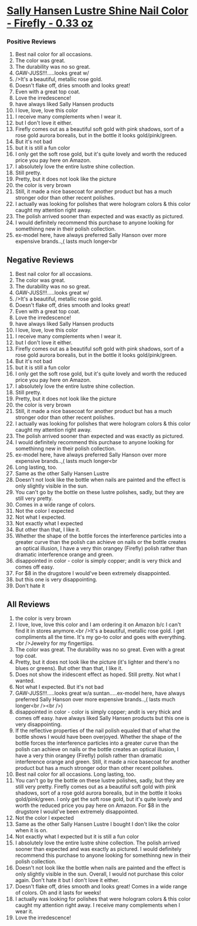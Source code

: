 # [Sally Hansen Lustre Shine Nail Color - Firefly - 0.33 oz](https://products.checkmycream.com/products/Sally-Hansen-Lustre-Shine-Nail-Color-Firefly-0.33-oz.html)

### Positive Reviews

<ol>
      <li>Best nail color for all occasions.  </li>
      <li>The color was great.</li>
      <li>The durability was no so great.</li>
      <li>GAW-JUSS!!!.....looks great w/</li>
      <li>/&gt;It&#x27;s a beautiful, metallic rose gold.</li>
      <li>Doesn&#x27;t flake off, dries smooth and looks great!</li>
      <li>Even with a great top coat.</li>
      <li>Love the irredescence!</li>
      <li>have always liked Sally Hansen products</li>
      <li>I love, love, love this color</li>
      <li>I receive many complements when I wear it.</li>
      <li>but I don&#x27;t love it either.</li>
      <li>Firefly comes out as a beautiful soft gold with pink shadows, sort of a rose gold aurora borealis, but in the bottle it looks gold/pink/green.  </li>
      <li>But it&#x27;s not bad</li>
      <li>but it is still a fun color</li>
      <li>I only get the soft rose gold, but it&#x27;s quite lovely and worth the reduced price you pay here on Amazon.</li>
      <li>I absolutely love the entire lustre shine collection.</li>
      <li>Still pretty.</li>
      <li>Pretty, but it does not look like the picture</li>
      <li>the color is very brown</li>
      <li>Still, it made a nice basecoat for another product but has a much stronger odor than other recent polishes.</li>
      <li>I actually was looking for polishes that were hologram colors &amp; this color caught my attention right away.</li>
      <li>The polish arrived sooner than expected and was exactly as pictured.</li>
      <li>I would definitely recommend this purchase to anyone looking for somethinng new in their polish collection.</li>
      <li>ex-model here, have always preferred Sally Hanson over more expensive brands..,( lasts much longer&lt;br</li>
</ol>


<h2>Negative Reviews</h2>
<ol>
<li> Best nail color for all occasions.  </li>
<li> The color was great.</li>
<li> The durability was no so great.</li>
<li> GAW-JUSS!!!.....looks great w/</li>
<li> /&gt;It&#x27;s a beautiful, metallic rose gold.</li>
<li> Doesn&#x27;t flake off, dries smooth and looks great!</li>
<li> Even with a great top coat.</li>
<li> Love the irredescence!</li>
<li> have always liked Sally Hansen products</li>
<li> I love, love, love this color</li>
<li> I receive many complements when I wear it.</li>
<li> but I don&#x27;t love it either.</li>
<li> Firefly comes out as a beautiful soft gold with pink shadows, sort of a rose gold aurora borealis, but in the bottle it looks gold/pink/green.  </li>
<li> But it&#x27;s not bad</li>
<li> but it is still a fun color</li>
<li> I only get the soft rose gold, but it&#x27;s quite lovely and worth the reduced price you pay here on Amazon.</li>
<li> I absolutely love the entire lustre shine collection.</li>
<li> Still pretty.</li>
<li> Pretty, but it does not look like the picture</li>
<li> the color is very brown</li>
<li> Still, it made a nice basecoat for another product but has a much stronger odor than other recent polishes.</li>
<li> I actually was looking for polishes that were hologram colors &amp; this color caught my attention right away.</li>
<li> The polish arrived sooner than expected and was exactly as pictured.</li>
<li> I would definitely recommend this purchase to anyone looking for somethinng new in their polish collection.</li>
<li> ex-model here, have always preferred Sally Hanson over more expensive brands..,( lasts much longer&lt;br</li>
<li> Long lasting, too.</li>
<li> Same as the other Sally Hansen Lustre</li>
<li> Doesn&#x27;t not look like the bottle when nails are painted and the effect is only slightly visible in the sun.</li>
<li> You can&#x27;t go by the bottle on these lustre polishes, sadly, but they are still very pretty.</li>
<li> Comes in a wide range of colors.  </li>
<li> Not the color I expected</li>
<li> Not what I expected.</li>
<li> Not exactly what I expected</li>
<li> But other than that, I like it.</li>
<li> Whether the shape of the bottle forces the interference particles into a greater curve than the polish can achieve on nails or the bottle creates an optical illusion, I have a very thin orangey (Firefly) polish rather than dramatic interference orange and green.</li>
<li> disappointed in color - color is simply copper; andit is very thick and comes off easy.</li>
<li> For $8 in the drugstore I would&#x27;ve been extremely disappointed.</li>
<li> but this one is very disappointing.</li>
<li> Don&#x27;t hate it</li>
</ol>

<h2>All Reviews</h2>

<ol>
    <li> the color is very brown</li>
    <li> I love, love, love this color and I am ordering it on Amazon b/c I can&#x27;t find it in stores anymore.&lt;br /&gt;It&#x27;s a beautiful, metallic rose gold. I get compliments all the time. It&#x27;s my go-to color and goes with everything.&lt;br /&gt;Jewelry for my fingertiips.</li>
    <li> The color was great. The durability was no so great. Even with a great top coat.</li>
    <li> Pretty, but it does not look like the picture (it&#x27;s lighter and there&#x27;s no blues or greens). But other than that, I like it.</li>
    <li> Does not show the iridescent effect as hoped. Still pretty. Not what I wanted.</li>
    <li> Not what I expected. But it&#x27;s not bad</li>
    <li> GAW-JUSS!!!.....looks great w/a suntan.....ex-model here, have always preferred Sally Hanson over more expensive brands..,( lasts much longer&lt;br /&gt;&lt;br /&gt;)</li>
    <li> disappointed in color - color is simply copper; andit is very thick and comes off easy. have always liked Sally Hansen products but this one is very disappointing.</li>
    <li> If the reflective properties of the nail polish equaled that of what the bottle shows I would have been overjoyed. Whether the shape of the bottle forces the interference particles into a greater curve than the polish can achieve on nails or the bottle creates an optical illusion, I have a very thin orangey (Firefly) polish rather than dramatic interference orange and green. Still, it made a nice basecoat for another product but has a much stronger odor than other recent polishes.</li>
    <li> Best nail color for all occasions.  Long lasting, too.</li>
    <li> You can&#x27;t go by the bottle on these lustre polishes, sadly, but they are still very pretty. Firefly comes out as a beautiful soft gold with pink shadows, sort of a rose gold aurora borealis, but in the bottle it looks gold/pink/green.  I only get the soft rose gold, but it&#x27;s quite lovely and worth the reduced price you pay here on Amazon. For $8 in the drugstore I would&#x27;ve been extremely disappointed.</li>
    <li> Not the color I expected</li>
    <li> Same as the other Sally Hansen Lustre I bought I don&#x27;t like the color when it is on.</li>
    <li> Not exactly what I expected but it is still a fun color</li>
    <li> I absolutely love the entire lustre shine collection. The polish arrived sooner than expected and was exactly as pictured. I would definitely recommend this purchase to anyone looking for somethinng new in their polish collection.</li>
    <li> Doesn&#x27;t not look like the bottle when nails are painted and the effect is only slightly visible in the sun. Overall, I would not purchase this color again. Don&#x27;t hate it but I don&#x27;t love it either.</li>
    <li> Doesn&#x27;t flake off, dries smooth and looks great! Comes in a wide range of colors.  Oh and it lasts for weeks!</li>
    <li> I actually was looking for polishes that were hologram colors &amp; this color caught my attention right away. I receive many complements when I wear it.</li>
    <li> Love the irredescence!</li>
</ol>




